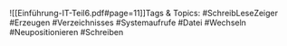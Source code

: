 
![[Einführung-IT-Teil6.pdf#page=11]]Tags & Topics:
   #SchreibLeseZeiger
   #Erzeugen
   #Verzeichnisses
   #Systemaufrufe
   #Datei
   #Wechseln
   #Neupositionieren
   #Schreiben